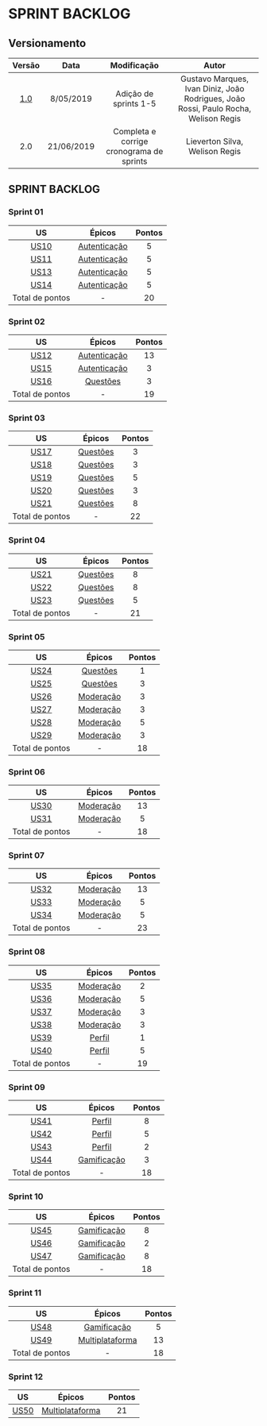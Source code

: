 # SPRINT BACKLOG

## Versionamento
|  Versão | Data | Modificação | Autor |
|  :------: | :------: | :------: | :------: |
| [1.0](modelagem_v1/sprint_backlog.md) | 8/05/2019 | Adição de sprints 1-5 | Gustavo Marques, Ivan Diniz, João Rodrigues, João Rossi,  Paulo Rocha, Welison Regis |
| 2.0 | 21/06/2019 | Completa e corrige cronograma de sprints | Lieverton Silva, Welison Regis |


## SPRINT BACKLOG

### Sprint 01
|  US  | Épicos | Pontos |
|  :------: | :------: | :------: |
| [US10](backlog.md#us10)| [Autenticação](backlog.md#ep02) | 5 |
| [US11](backlog.md#us11) | [Autenticação](backlog.md#ep02) | 5 |
| [US13](backlog.md#us13) | [Autenticação](backlog.md#ep02) | 5 |
|[US14](backlog.md#us14)|[Autenticação](backlog.md#ep02)|5|
| Total de pontos | - | 20 |

### Sprint 02

| US |Épicos |Pontos|
|:----------:|:--------------:|:------------:|
|[US12](backlog.md#us12)|[Autenticação](backlog.md#ep02)|13|
|[US15](backlog.md#us15)|[Autenticação](backlog.md#ep02)|3|
|[US16](backlog.md#us16)|[Questões](backlog.md#ep03)|3|
|Total de pontos | - | 19|


### Sprint 03

| US |Épicos |Pontos|
|:----------:|:--------------:|:------------:|
|[US17](backlog.md#us17)|[Questões](backlog.md#ep03)|3|
|[US18](backlog.md#us18)|[Questões](backlog.md#ep03)|3|
|[US19](backlog.md#us29)|[Questões](backlog.md#ep03)|5|
|[US20](backlog.md#us20)|[Questões](backlog.md#ep03)|3|
|[US21](backlog.md#us21)|[Questões](backlog.md#ep03)|8|
|Total de pontos | - | 22|

### Sprint 04

| US |Épicos |Pontos|
|:----------:|:--------------:|:------------:|
|[US21](backlog.md#us21)|[Questões](backlog.md#ep03)|8|
|[US22](backlog.md#us22)|[Questões](backlog.md#ep03)|8|
|[US23](backlog.md#us23)|[Questões](backlog.md#ep03)|5|
|Total de pontos | - | 21|

### Sprint 05

| US |Épicos |Pontos|
|:----------:|:--------------:|:------------:|
|[US24](backlog.md#us24)|[Questões](backlog.md#ep03)|1|
|[US25](backlog.md#us25)|[Questões](backlog.md#ep03)|3|
|[US26](backlog.md#us26)|[Moderação](backlog.md#ep04)|3|
|[US27](backlog.md#us27)|[Moderação](backlog.md#ep04)|3|
|[US28](backlog.md#us28)|[Moderação](backlog.md#ep04)|5|
|[US29](backlog.md#us29)|[Moderação](backlog.md#ep04)|3|
|Total de pontos | - |18|


### Sprint 06

| US |Épicos |Pontos|
|:----------:|:--------------:|:------------:|
|[US30](backlog.md#us30)|[Moderação](backlog.md#ep04)|13|
|[US31](backlog.md#us31)|[Moderação](backlog.md#ep04)|5|
|Total de pontos | - |18|

### Sprint 07

| US |Épicos |Pontos|
|:----------:|:--------------:|:------------:|
|[US32](backlog.md#us32)|[Moderação](backlog.md#ep04)|13|
|[US33](backlog.md#us33)|[Moderação](backlog.md#ep04)|5|
|[US34](backlog.md#us34)|[Moderação](backlog.md#ep04)|5|
|Total de pontos | - |23|

### Sprint 08

| US |Épicos |Pontos|
|:----------:|:--------------:|:------------:|
|[US35](backlog.md#us35)|[Moderação](backlog.md#ep04)|2|
|[US36](backlog.md#us36)|[Moderação](backlog.md#ep04)|5|
|[US37](backlog.md#us37)|[Moderação](backlog.md#ep04)|3|
|[US38](backlog.md#us38)|[Moderação](backlog.md#ep04)|3|
|[US39](backlog.md#us39)|[Perfil](#ep05)|1|
|[US40](backlog.md#us40)|[Perfil](#ep05)|5|
|Total de pontos | - |19|

### Sprint 09

| US |Épicos |Pontos|
|:----------:|:--------------:|:------------:|
|[US41](backlog.md#us41)|[Perfil](#ep05)|8|
|[US42](backlog.md#us42)|[Perfil](#ep05)|5|
|[US43](backlog.md#us43)|[Perfil](#ep05)|2|
|[US44](backlog.md#us44)|[Gamificação](#ep06)|3|
|Total de pontos | - |18|

### Sprint 10

| US |Épicos |Pontos|
|:----------:|:--------------:|:------------:|
|[US45](backlog.md#us45)|[Gamificação](#ep06)|8|
|[US46](backlog.md#us46)|[Gamificação](#ep06)|2|
|[US47](backlog.md#us47)|[Gamificação](#ep06)|8|
|Total de pontos | - |18|

### Sprint 11

| US |Épicos |Pontos|
|:----------:|:--------------:|:------------:|
|[US48](backlog.md#us48)|[Gamificação](#ep06)|5|
|[US49](backlog.md#us49)|[Multiplataforma](#ep07)|13|
|Total de pontos | - |18|

### Sprint 12

| US |Épicos |Pontos|
|:----------:|:--------------:|:------------:|
|[US50](backlog.md#us50)|[Multiplataforma](#ep07)|21|